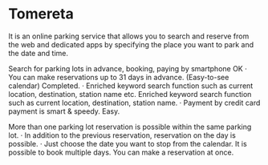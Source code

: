 # Tomereta
It is an online parking service that allows you to search and reserve from the web and dedicated apps by specifying the place you want to park and the date and time.


 Search for parking lots in advance, booking, paying by smartphone OK
· You can make reservations up to 31 days in advance. (Easy-to-see calendar) Completed.
· Enriched keyword search function such as current location, destination, station name etc. Enriched keyword search function such as current location, destination, station name.
· Payment by credit card payment is smart & speedy. Easy.

 More than one parking lot reservation is possible within the same parking lot.
· In addition to the previous reservation, reservation on the day is possible.
· Just choose the date you want to stop from the calendar. It is possible to book multiple days. You can make a reservation at once.
